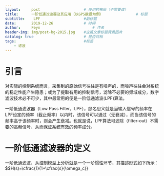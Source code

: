 ```yaml
---
layout:     post   				    # 使用的布局（不需要改）
title:      一阶低通滤波器及其应用（以GPS数据为例） 				# 标题 
subtitle:    LPF                    #副标题
date:       2019-12-26 				# 时间
author:     Feyn 						# 作者
header-img: img/post-bg-2015.jpg 	#这篇文章标题背景图片
catalog: true 						# 是否归档
tags:								#标签
    - 滤波
---
```


# 引言
对实际的控制系统而言，采集到的原始信号往往是有噪声的，而噪声往往会对系统的稳定性能产生隐患；或为了提取有用的控制信号，滤除不必要的频域成分，数字滤波技术必不可少，其中最常用的便是一阶低通滤波(LPF)算法。

一阶低通滤波器（Low Pass Filter，LPF），顾名思义就是当输入信号的频率在LPF设定的频率（截止频率）以内时，该信号可以通过（无衰减），而当该信号的频率高于该频率时，则会产生衰减。也就是说，LPF算法可滤除（filter-out）不需要的高频信号，从而保证系统有效的频率成分。

# 一阶低通滤波器的定义
一阶低通滤波，从控制模型上分析就是一个一阶惯性环节，其描述形式如下所示：
$$H(s)=\cfrac{1}{1+\cfrac{s}{\omega_c}}
